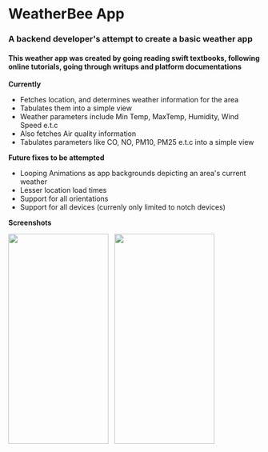 # WeatherBee App

### A backend developer's attempt to create a basic weather app
#### This weather app was created by going reading swift textbooks, following online tutorials, going through writups and platform documentations

**Currently**

- Fetches location, and determines weather information for the area
- Tabulates them into a simple view
- Weather parameters include Min Temp, MaxTemp, Humidity, Wind Speed e.t.c
- Also fetches Air quality information
- Tabulates parameters like CO, NO, PM10, PM25 e.t.c into a simple view


**Future fixes to be attempted**

- Looping Animations as app backgrounds depicting an area's current weather
- Lesser location load times
- Support for all orientations
- Support for all devices (currenly only limited to notch devices)

**Screenshots**

<p float=left>
<img src='https://user-images.githubusercontent.com/6836102/175785026-e503392b-8905-4094-aae8-599c95eaefdf.PNG' width="200" height="420">&nbsp;&nbsp;
<img src='https://user-images.githubusercontent.com/6836102/175785030-4863ce0c-d3ee-4282-915f-c3933f05f03f.jpeg' width="200" height="420">
</p>
